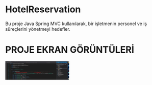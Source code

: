 # HotelReservation
Bu proje Java Spring MVC kullanılarak, bir işletmenin personel ve iş süreçlerini yönetmeyi hedefler.

# PROJE EKRAN GÖRÜNTÜLERİ
<p>
  
<a href="https://github.com/afatih/HotelReservation/blob/master/ekranGoruntuleri/dbIslemleri.jpg" target="_blank">
<img src="https://github.com/afatih/HotelReservation/blob/master/ekranGoruntuleri/dbIslemleri.jpg" width="200" style="max-width:100%;"></a>
